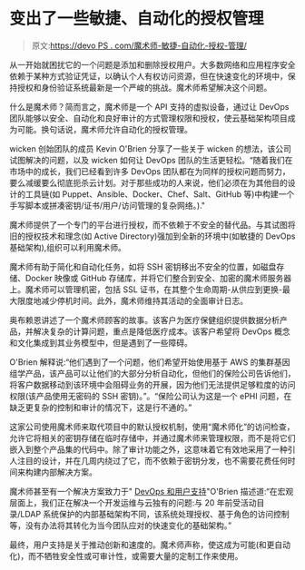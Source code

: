 # 变出了一些敏捷、自动化的授权管理

> 原文:[https://devo PS . com/魔术师-敏捷-自动化-授权-管理/](https://devops.com/conjur-agile-automated-authorization-management/)

从一开始就困扰它的一个问题是添加和删除授权用户。大多数网络和应用程序安全依赖于某种方式验证凭证，以确认个人有权访问资源，但在快速变化的环境中，保持授权和身份验证系统最新是一个严峻的挑战。魔术师希望解决这个问题。

什么是魔术师？简而言之，魔术师是一个 API 支持的虚拟设备，通过让 DevOps 团队能够以安全、自动化和良好审计的方式管理权限和授权，使云基础架构项目成为可能。换句话说，魔术师允许自动化的授权管理。

wicken 创始团队的成员 Kevin O'Brien 分享了一些关于 wicken 的想法，该公司试图解决的问题，以及 wicken 如何让 DevOps 团队的生活更轻松。“随着我们在市场中的成长，我们已经看到许多 DevOps 团队都在为同样的授权问题而努力，要么减缓要么彻底扼杀云计划。对于那些成功的人来说，他们必须在为其他目的设计的工具链(如 Puppet、Ansible、Docker、Chef、Salt、GitHub 等)中构建一个手写脚本或拼凑密钥/证书/用户/访问管理的复杂网络。)."

魔术师提供了一个专门的平台进行授权，而不依赖于不安全的替代品。与其试图将旧的授权技术和理念(如 Active Directory)强加到全新的环境中(如敏捷的 DevOps 基础架构),组织可以利用魔术师。

魔术师有助于简化和自动化任务，如将 SSH 密钥移出不安全的位置，如磁盘存储、Docker 映像或 GitHub 存储库，并将它们整合到安全、加密的魔术师服务器上。魔术师可以管理机密，包括 SSL 证书，在其整个生命周期-从供应到更换-最大限度地减少停机时间。此外，魔术师维持其活动的全面审计日志。

奥布赖恩讲述了一个魔术师顾客的故事。该客户为医疗保健组织提供数据分析产品，并解决复杂的计算问题，重点是降低医疗成本。该客户希望将 DevOps 概念和文化集成到其业务模型中，但是遇到了一些障碍。

O'Brien 解释说:“他们遇到了一个问题，他们希望开始使用基于 AWS 的集群基因组学产品，该产品可以让他们的大部分分析自动化，但他们的保险公司告诉他们，将客户数据移动到该环境中会阻碍业务的开展，因为他们无法提供足够粒度的访问权限(该产品使用无密码的 SSH 密钥)。”。“保险公司认为这是一个 ePHI 问题，在缺乏更复杂的控制和审计的情况下，这是行不通的。”

这家公司使用魔术师来取代项目中的默认授权机制，使用“魔术师化”的访问检查，允许它将相关的密钥存储在临时存储中，并通过魔术师来管理权限，而不是将它们嵌入到整个产品集的代码中。除了审计功能之外，这意味着它有效地采用了一种引人注目的设计，并在几周内绕过了它，而不依赖于密钥分发，也不需要花费任何时间来构建内部解决方案。

魔术师甚至有一个解决方案致力于" [DevOps 和用户支持](http://www.conjur.net/solutions/devops/)"O'Brien 描述道:“在宏观层面上，我们正在解决一个开发运维与云独有的问题:与 20 年前受活动目录/LDAP 系统保护的内部基础架构不同，该系统处理授权、基于角色的访问控制等，没有办法将其转化为当今团队应对的快速变化的基础架构。”

最终，用户支持是关于推动创新和速度的。魔术师声称，使这成为可能(和更自动化)，而不牺牲安全性或可审计性，或需要大量的定制工作来使用。
